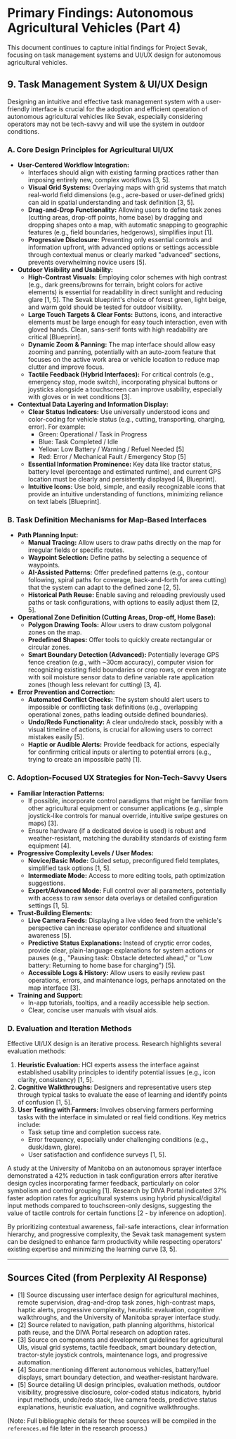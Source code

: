 # Primary Findings: Autonomous Agricultural Vehicles (Part 4)

This document continues to capture initial findings for Project Sevak, focusing on task management systems and UI/UX design for autonomous agricultural vehicles.

## 9. Task Management System & UI/UX Design

Designing an intuitive and effective task management system with a user-friendly interface is crucial for the adoption and efficient operation of autonomous agricultural vehicles like Sevak, especially considering operators may not be tech-savvy and will use the system in outdoor conditions.

### A. Core Design Principles for Agricultural UI/UX

*   **User-Centered Workflow Integration:**
    *   Interfaces should align with existing farming practices rather than imposing entirely new, complex workflows [3, 5].
    *   **Visual Grid Systems:** Overlaying maps with grid systems that match real-world field dimensions (e.g., acre-based or user-defined grids) can aid in spatial understanding and task definition [3, 5].
    *   **Drag-and-Drop Functionality:** Allowing users to define task zones (cutting areas, drop-off points, home base) by dragging and dropping shapes onto a map, with automatic snapping to geographic features (e.g., field boundaries, hedgerows), simplifies input [1].
    *   **Progressive Disclosure:** Presenting only essential controls and information upfront, with advanced options or settings accessible through contextual menus or clearly marked "advanced" sections, prevents overwhelming novice users [5].
*   **Outdoor Visibility and Usability:**
    *   **High-Contrast Visuals:** Employing color schemes with high contrast (e.g., dark greens/browns for terrain, bright colors for active elements) is essential for readability in direct sunlight and reducing glare [1, 5]. The Sevak blueprint's choice of forest green, light beige, and warm gold should be tested for outdoor visibility.
    *   **Large Touch Targets & Clear Fonts:** Buttons, icons, and interactive elements must be large enough for easy touch interaction, even with gloved hands. Clean, sans-serif fonts with high readability are critical [Blueprint].
    *   **Dynamic Zoom & Panning:** The map interface should allow easy zooming and panning, potentially with an auto-zoom feature that focuses on the active work area or vehicle location to reduce map clutter and improve focus.
    *   **Tactile Feedback (Hybrid Interfaces):** For critical controls (e.g., emergency stop, mode switch), incorporating physical buttons or joysticks alongside a touchscreen can improve usability, especially with gloves or in wet conditions [3].
*   **Contextual Data Layering and Information Display:**
    *   **Clear Status Indicators:** Use universally understood icons and color-coding for vehicle status (e.g., cutting, transporting, charging, error). For example:
        *   Green: Operational / Task in Progress
        *   Blue: Task Completed / Idle
        *   Yellow: Low Battery / Warning / Refuel Needed [5]
        *   Red: Error / Mechanical Fault / Emergency Stop [5]
    *   **Essential Information Prominence:** Key data like tractor status, battery level (percentage and estimated runtime), and current GPS location must be clearly and persistently displayed [4, Blueprint].
    *   **Intuitive Icons:** Use bold, simple, and easily recognizable icons that provide an intuitive understanding of functions, minimizing reliance on text labels [Blueprint].

### B. Task Definition Mechanisms for Map-Based Interfaces

*   **Path Planning Input:**
    *   **Manual Tracing:** Allow users to draw paths directly on the map for irregular fields or specific routes.
    *   **Waypoint Selection:** Define paths by selecting a sequence of waypoints.
    *   **AI-Assisted Patterns:** Offer predefined patterns (e.g., contour following, spiral paths for coverage, back-and-forth for area cutting) that the system can adapt to the defined zone [2, 5].
    *   **Historical Path Reuse:** Enable saving and reloading previously used paths or task configurations, with options to easily adjust them [2, 5].
*   **Operational Zone Definition (Cutting Areas, Drop-off, Home Base):**
    *   **Polygon Drawing Tools:** Allow users to draw custom polygonal zones on the map.
    *   **Predefined Shapes:** Offer tools to quickly create rectangular or circular zones.
    *   **Smart Boundary Detection (Advanced):** Potentially leverage GPS fence creation (e.g., with ~30cm accuracy), computer vision for recognizing existing field boundaries or crop rows, or even integrate with soil moisture sensor data to define variable rate application zones (though less relevant for cutting) [3, 4].
*   **Error Prevention and Correction:**
    *   **Automated Conflict Checks:** The system should alert users to impossible or conflicting task definitions (e.g., overlapping operational zones, paths leading outside defined boundaries).
    *   **Undo/Redo Functionality:** A clear undo/redo stack, possibly with a visual timeline of actions, is crucial for allowing users to correct mistakes easily [5].
    *   **Haptic or Audible Alerts:** Provide feedback for actions, especially for confirming critical inputs or alerting to potential errors (e.g., trying to create an impossible path) [1].

### C. Adoption-Focused UX Strategies for Non-Tech-Savvy Users

*   **Familiar Interaction Patterns:**
    *   If possible, incorporate control paradigms that might be familiar from other agricultural equipment or consumer applications (e.g., simple joystick-like controls for manual override, intuitive swipe gestures on maps) [3].
    *   Ensure hardware (if a dedicated device is used) is robust and weather-resistant, matching the durability standards of existing farm equipment [4].
*   **Progressive Complexity Levels / User Modes:**
    *   **Novice/Basic Mode:** Guided setup, preconfigured field templates, simplified task options [1, 5].
    *   **Intermediate Mode:** Access to more editing tools, path optimization suggestions.
    *   **Expert/Advanced Mode:** Full control over all parameters, potentially with access to raw sensor data overlays or detailed configuration settings [1, 5].
*   **Trust-Building Elements:**
    *   **Live Camera Feeds:** Displaying a live video feed from the vehicle's perspective can increase operator confidence and situational awareness [5].
    *   **Predictive Status Explanations:** Instead of cryptic error codes, provide clear, plain-language explanations for system actions or pauses (e.g., "Pausing task: Obstacle detected ahead," or "Low battery: Returning to home base for charging") [5].
    *   **Accessible Logs & History:** Allow users to easily review past operations, errors, and maintenance logs, perhaps annotated on the map interface [3].
*   **Training and Support:**
    *   In-app tutorials, tooltips, and a readily accessible help section.
    *   Clear, concise user manuals with visual aids.

### D. Evaluation and Iteration Methods

Effective UI/UX design is an iterative process. Research highlights several evaluation methods:

1.  **Heuristic Evaluation:** HCI experts assess the interface against established usability principles to identify potential issues (e.g., icon clarity, consistency) [1, 5].
2.  **Cognitive Walkthroughs:** Designers and representative users step through typical tasks to evaluate the ease of learning and identify points of confusion [1, 5].
3.  **User Testing with Farmers:** Involves observing farmers performing tasks with the interface in simulated or real field conditions. Key metrics include:
    *   Task setup time and completion success rate.
    *   Error frequency, especially under challenging conditions (e.g., dusk/dawn, glare).
    *   User satisfaction and confidence surveys [1, 5].

A study at the University of Manitoba on an autonomous sprayer interface demonstrated a 42% reduction in task configuration errors after iterative design cycles incorporating farmer feedback, particularly on color symbolism and control grouping [1]. Research by DIVA Portal indicated 37% faster adoption rates for agricultural systems using hybrid physical/digital input methods compared to touchscreen-only designs, suggesting the value of tactile controls for certain functions [2 - by inference on adoption].

By prioritizing contextual awareness, fail-safe interactions, clear information hierarchy, and progressive complexity, the Sevak task management system can be designed to enhance farm productivity while respecting operators' existing expertise and minimizing the learning curve [3, 5].

---

## Sources Cited (from Perplexity AI Response)

*   [1] Source discussing user interface design for agricultural machines, remote supervision, drag-and-drop task zones, high-contrast maps, haptic alerts, progressive complexity, heuristic evaluation, cognitive walkthroughs, and the University of Manitoba sprayer interface study.
*   [2] Source related to navigation, path planning algorithms, historical path reuse, and the DIVA Portal research on adoption rates.
*   [3] Source on components and development guidelines for agricultural UIs, visual grid systems, tactile feedback, smart boundary detection, tractor-style joystick controls, maintenance logs, and progressive automation.
*   [4] Source mentioning different autonomous vehicles, battery/fuel displays, smart boundary detection, and weather-resistant hardware.
*   [5] Source detailing UI design principles, evaluation methods, outdoor visibility, progressive disclosure, color-coded status indicators, hybrid input methods, undo/redo stack, live camera feeds, predictive status explanations, heuristic evaluation, and cognitive walkthroughs.

(Note: Full bibliographic details for these sources will be compiled in the `references.md` file later in the research process.)